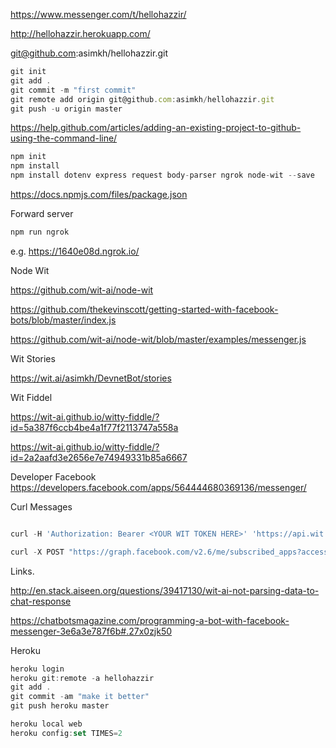 https://www.messenger.com/t/hellohazzir/

http://hellohazzir.herokuapp.com/

git@github.com:asimkh/hellohazzir.git

```js
git init
git add .
git commit -m "first commit"
git remote add origin git@github.com:asimkh/hellohazzir.git
git push -u origin master
```

https://help.github.com/articles/adding-an-existing-project-to-github-using-the-command-line/

```js
npm init
npm install
npm install dotenv express request body-parser ngrok node-wit --save 
```

https://docs.npmjs.com/files/package.json

Forward server
```js
npm run ngrok
```
e.g. https://1640e08d.ngrok.io/


Node Wit

https://github.com/wit-ai/node-wit

https://github.com/thekevinscott/getting-started-with-facebook-bots/blob/master/index.js

https://github.com/wit-ai/node-wit/blob/master/examples/messenger.js


Wit Stories

https://wit.ai/asimkh/DevnetBot/stories

Wit Fiddel

https://wit-ai.github.io/witty-fiddle/?id=5a387f6ccb4be4a1f77f2113747a558a

https://wit-ai.github.io/witty-fiddle/?id=2a2aafd3e2656e7e74949331b85a6667


Developer Facebook
https://developers.facebook.com/apps/564444680369136/messenger/

Curl Messages
```js

curl -H 'Authorization: Bearer <YOUR WIT TOKEN HERE>' 'https://api.wit.ai/message?v=20161221&q=generic'

curl -X POST "https://graph.facebook.com/v2.6/me/subscribed_apps?access_token=<YOUR FACEBOOK TOKEN HERE>"
```

Links.

http://en.stack.aiseen.org/questions/39417130/wit-ai-not-parsing-data-to-chat-response

https://chatbotsmagazine.com/programming-a-bot-with-facebook-messenger-3e6a3e787f6b#.27x0zjk50

Heroku
```js
heroku login
heroku git:remote -a hellohazzir
git add .
git commit -am "make it better"
git push heroku master

heroku local web
heroku config:set TIMES=2
```

